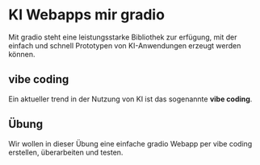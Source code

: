 # KI Webapps mir gradio

Mit gradio steht eine leistungsstarke Bibliothek zur erfügung, mit der einfach und schnell Prototypen von KI-Anwendungen erzeugt werden können. 


## vibe coding

Ein aktueller trend in der Nutzung von KI ist das sogenannte **vibe coding**.

## Übung

Wir wollen in dieser Übung eine einfache gradio Webapp per vibe coding erstellen, überarbeiten und testen.
